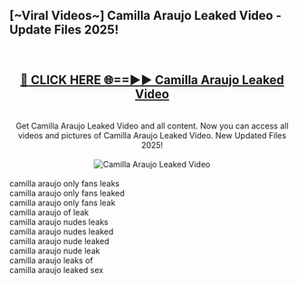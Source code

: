 <h2>[~Viral Videos~] Camilla Araujo Leaked Video - Update Files 2025!</h2>
<br>
<div align="center">
<h2><a href="https://betterlinks.top/A2PfLJ" rel="nofollow">🔴 CLICK HERE 🌐==►► Camilla Araujo Leaked Video</a></h2>
<br>
Get Camilla Araujo Leaked Video and all content. Now you can access all videos and pictures of Camilla Araujo Leaked Video. New Updated Files 2025!
<br>
<br>
<a href="https://betterlinks.top/A2PfLJ" rel="nofollow" data-target="animated-image.originalLink"><img src="https://i.ibb.co.com/WyWwxjT/player-gif2.gif" alt="Camilla Araujo Leaked Video" style="max-width: 100%; display: inline-block;" data-target="animated-image.originalImage"></a>
</div>
<br>
camilla araujo only fans leaks<br>
camilla araujo only fans leaked<br>
camilla araujo only fans leak<br>
camilla araujo of leak<br>
camilla araujo nudes leaks<br>
camilla araujo nudes leaked<br>
camilla araujo nude leaked<br>
camilla araujo nude leak<br>
camilla araujo leaks of<br>
camilla araujo leaked sex